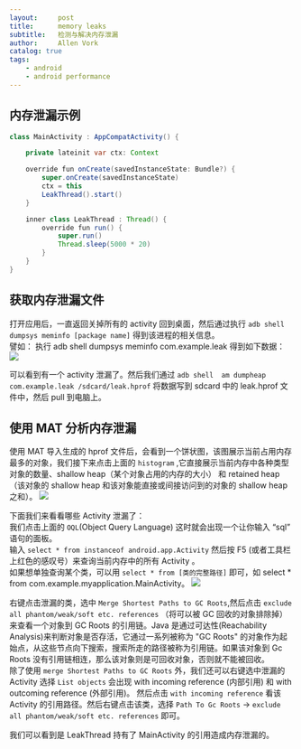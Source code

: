 ```yaml
---
layout:     post
title:      memory leaks
subtitle:   检测与解决内存泄漏
author:     Allen Vork
catalog: true
tags:
    - android
    - android performance    
---
```

## 内存泄漏示例
```java
class MainActivity : AppCompatActivity() {

    private lateinit var ctx: Context

    override fun onCreate(savedInstanceState: Bundle?) {
        super.onCreate(savedInstanceState)
        ctx = this
        LeakThread().start()
    }

    inner class LeakThread : Thread() {
        override fun run() {
            super.run()
            Thread.sleep(5000 * 20)
        }
    }
}
```

## 获取内存泄漏文件
打开应用后，一直返回关掉所有的 activity 回到桌面，然后通过执行 `adb shell dumpsys meminfo [package name]` 得到该进程的相关信息。    
譬如： 执行 adb shell dumpsys meminfo com.example.leak 得到如下数据：    
![]({{site.url}}/img/android/basic/memoryleaks/meminfo.png)

可以看到有一个 activity 泄漏了。然后我们通过 `adb shell  am dumpheap com.example.leak /sdcard/leak.hprof` 将数据写到 sdcard 中的 leak.hprof 文件中，然后 pull 到电脑上。

## 使用 MAT 分析内存泄漏
使用 MAT 导入生成的 hprof 文件后，会看到一个饼状图，该图展示当前占用内存最多的对象，我们接下来点击上面的 `histogram` ,它直接展示当前内存中各种类型对象的数量、shallow heap（某个对象占用的内存的大小） 和 retained heap（该对象的 shallow heap 和该对象能直接或间接访问到的对象的 shallow heap 之和）。
![]({{site.url}}/img/android/basic/memoryleaks/histogram.png)

下面我们来看看哪些 Activity 泄漏了：    
我们点击上面的 `OQL`(Object Query Language) 这时就会出现一个让你输入 “sql” 语句的面板。    
输入 `select * from instanceof android.app.Activity` 然后按 F5 (或者工具栏上红色的感叹号）来查询当前内存中的所有 Activity 。    
如果想单独查询某个类，可以用 `select * from [类的完整路径]` 即可，如 select * from com.example.myapplication.MainActivity。
![]({{site.url}}/img/android/basic/memoryleaks/selectclass.png)

右键点击泄漏的类，选中 `Merge Shortest Paths to GC Roots`,然后点击 `exclude all phantom/weak/soft etc. references` （将可以被 GC 回收的对象排除掉）来查看一个对象到 GC Roots 的引用链。Java 是通过可达性(Reachability Analysis)来判断对象是否存活，它通过一系列被称为 "GC Roots" 的对象作为起始点，从这些节点向下搜索，搜索所走的路径被称为引用链。如果该对象到 Gc Roots 没有引用链相连，那么该对象则是可回收对象，否则就不能被回收。    
除了使用 `merge Shortest Paths to GC Roots` 外，我们还可以右键选中泄漏的 Activity 选择 `List objects` 会出现 with incoming reference (内部引用) 和 with outcoming reference (外部引用)。 然后点击 `with incoming reference` 看该 Activity 的引用路径。然后右键点击该类，选择 `Path To Gc Roots` -> `exclude all phantom/weak/soft etc. references` 即可。       

我们可以看到是 LeakThread 持有了 MainActivity 的引用造成内存泄漏的。

